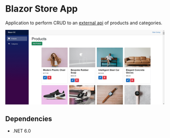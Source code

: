 # Blazor Store App
Application to perform CRUD to an [external api](https://fakeapi.platzi.com/) of products and categories.

![Image text](./images/01.png)

## Dependencies

- .NET 6.0

 